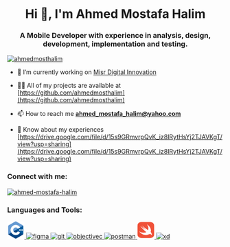 <h1 align="center">Hi 👋, I'm Ahmed Mostafa Halim</h1>
<h3 align="center">A Mobile Developer with experience in analysis, design, development, implementation and testing.</h3>

<p align="left"> <a href="https://github.com/ryo-ma/github-profile-trophy"><img src="https://github-profile-trophy.vercel.app/?username=ahmedmosthalim" alt="ahmedmosthalim" /></a> </p>

- 🔭 I’m currently working on [Misr Digital Innovation](https://www.mdi.com.eg/)

- 👨‍💻 All of my projects are available at [https://github.com/ahmedmosthalim](https://github.com/ahmedmosthalim)

- 📫 How to reach me **ahmed_mostafa_halim@yahoo.com**

- 📄 Know about my experiences [https://drive.google.com/file/d/15s9GRmvrpQvK_iz8IRytHsYj2TJAVKgT/view?usp=sharing](https://drive.google.com/file/d/15s9GRmvrpQvK_iz8IRytHsYj2TJAVKgT/view?usp=sharing)

<h3 align="left">Connect with me:</h3>
<p align="left">
<a href="https://linkedin.com/in/ahmed-mostafa-halim" target="blank"><img align="center" src="https://raw.githubusercontent.com/rahuldkjain/github-profile-readme-generator/master/src/images/icons/Social/linked-in-alt.svg" alt="ahmed-mostafa-halim" height="30" width="40" /></a>
</p>

<h3 align="left">Languages and Tools:</h3>
<p align="left"> <a href="https://www.w3schools.com/cpp/" target="_blank" rel="noreferrer"> <img src="https://raw.githubusercontent.com/devicons/devicon/master/icons/cplusplus/cplusplus-original.svg" alt="cplusplus" width="40" height="40"/> </a> <a href="https://www.figma.com/" target="_blank" rel="noreferrer"> <img src="https://www.vectorlogo.zone/logos/figma/figma-icon.svg" alt="figma" width="40" height="40"/> </a> <a href="https://git-scm.com/" target="_blank" rel="noreferrer"> <img src="https://www.vectorlogo.zone/logos/git-scm/git-scm-icon.svg" alt="git" width="40" height="40"/> </a> <a href="https://developer.apple.com/library/archive/documentation/Cocoa/Conceptual/ProgrammingWithObjectiveC/Introduction/Introduction.html" target="_blank" rel="noreferrer"> <img src="https://www.vectorlogo.zone/logos/apple_objectivec/apple_objectivec-icon.svg" alt="objectivec" width="40" height="40"/> </a> <a href="https://postman.com" target="_blank" rel="noreferrer"> <img src="https://www.vectorlogo.zone/logos/getpostman/getpostman-icon.svg" alt="postman" width="40" height="40"/> </a> <a href="https://developer.apple.com/swift/" target="_blank" rel="noreferrer"> <img src="https://raw.githubusercontent.com/devicons/devicon/master/icons/swift/swift-original.svg" alt="swift" width="40" height="40"/> </a> <a href="https://www.adobe.com/products/xd.html" target="_blank" rel="noreferrer"> <img src="https://cdn.worldvectorlogo.com/logos/adobe-xd.svg" alt="xd" width="40" height="40"/> </a> </p>

